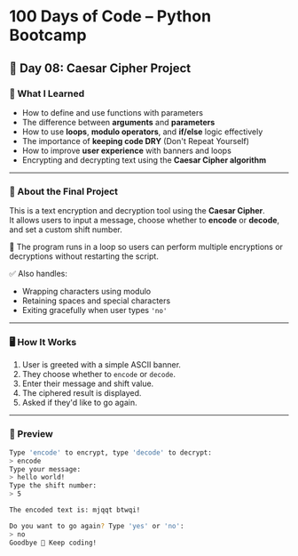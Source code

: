 # 100 Days of Code – Python Bootcamp

## 📅 Day 08: Caesar Cipher Project

### 🎯 What I Learned

- How to define and use functions with parameters
- The difference between **arguments** and **parameters**
- How to use **loops**, **modulo operators**, and **if/else** logic effectively
- The importance of **keeping code DRY** (Don't Repeat Yourself)
- How to improve **user experience** with banners and loops
- Encrypting and decrypting text using the **Caesar Cipher algorithm**

---

### 🧠 About the Final Project

This is a text encryption and decryption tool using the **Caesar Cipher**.  
It allows users to input a message, choose whether to **encode** or **decode**, and set a custom shift number.

🔁 The program runs in a loop so users can perform multiple encryptions or decryptions without restarting the script.

✅ Also handles:
- Wrapping characters using modulo
- Retaining spaces and special characters
- Exiting gracefully when user types `'no'`

---

### 🖥️ How It Works

1. User is greeted with a simple ASCII banner.
2. They choose whether to `encode` or `decode`.
3. Enter their message and shift value.
4. The ciphered result is displayed.
5. Asked if they'd like to go again.

---



### 📸 Preview

```bash
Type 'encode' to encrypt, type 'decode' to decrypt:
> encode
Type your message:
> hello world!
Type the shift number:
> 5

The encoded text is: mjqqt btwqi!

Do you want to go again? Type 'yes' or 'no':
> no
Goodbye 👋 Keep coding!
